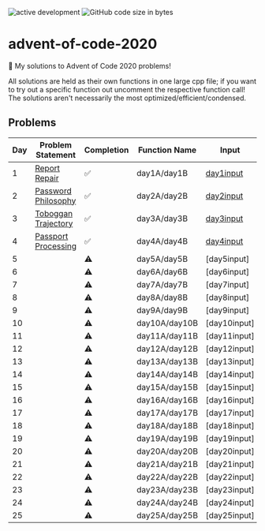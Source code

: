 ![active development](https://img.shields.io/badge/active%20dev-yes-brightgreen.svg)
![GitHub code size in bytes](https://img.shields.io/github/languages/code-size/simcard0000/advent-of-code-2020.svg)
# advent-of-code-2020
🎄 My solutions to Advent of Code 2020 problems!

All solutions are held as their own functions in one large cpp file; if you want to try out a specific function out uncomment the respective function call! The solutions aren't necessarily the most optimized/efficient/condensed.

## Problems
| Day | Problem Statement                                          | Completion | Function Name |           Input           | A: Solution | B: Solution | 
| --- | ---------------------------------------------------------- | ---------- | ------------- | ------------------------- | ----------- | ----------- |
|  1  | [Report Repair](https://adventofcode.com/2020/day/1)       | ✅         | day1A/day1B  | [day1input](https://github.com/simcard0000/advent-of-code-2020/blob/main/src/day1input.txt)              |   987339   |  259521570  |
|  2  | [Password Philosophy](https://adventofcode.com/2020/day/2) | ✅         | day2A/day2B  | [day2input](https://github.com/simcard0000/advent-of-code-2020/blob/main/src/day2input.txt)              |     393    |     690  | 
|  3  | [Toboggan Trajectory](https://adventofcode.com/2020/day/3) | ✅         | day3A/day3B  | [day3input](https://github.com/simcard0000/advent-of-code-2020/blob/main/src/day3input.txt)              |     230    |  9533698720 |
|  4  | [Passport Processing](https://adventofcode.com/2020/day/4) | ✅         | day4A/day4B  | [day4input](https://github.com/simcard0000/advent-of-code-2020/blob/main/src/day4input.txt)              |     216    |    150   |
|  5  |                                                            |⚠            | day5A/day5B  | [day5input]                |             |             |
|  6  |                                                            |⚠            | day6A/day6B  | [day6input]                |             |             |
|  7  |                                                            |⚠            | day7A/day7B  | [day7input]                |             |             |
|  8  |                                                            |⚠            | day8A/day8B  | [day8input]                |             |             |
|  9  |                                                            |⚠            | day9A/day9B  | [day9input]                |             |             |
| 10  |                                                            |⚠            | day10A/day10B| [day10input]               |             |             |
| 11  |                                                            |⚠            | day11A/day11B| [day11input]               |             |             |
| 12  |                                                            |⚠            | day12A/day12B| [day12input]               |             |             |
| 13  |                                                            |⚠            | day13A/day13B| [day13input]               |             |             |
| 14  |                                                            |⚠            | day14A/day14B| [day14input]               |             |             |
| 15  |                                                            |⚠            | day15A/day15B| [day15input]               |             |             |
| 16  |                                                            |⚠            | day16A/day16B| [day16input]               |             |             |
| 17  |                                                            |⚠            | day17A/day17B| [day17input]               |             |             |
| 18  |                                                            |⚠            | day18A/day18B| [day18input]               |             |             |
| 19  |                                                            |⚠            | day19A/day19B| [day19input]               |             |             |
| 20  |                                                            |⚠            | day20A/day20B| [day20input]               |             |             |
| 21  |                                                            |⚠            | day21A/day21B| [day21input]               |             |             |
| 22  |                                                            |⚠            | day22A/day22B| [day22input]               |             |             |
| 23  |                                                            |⚠            | day23A/day23B| [day23input]               |             |             |
| 24  |                                                            |⚠            | day24A/day24B| [day24input]               |             |             |
| 25  |                                                            |⚠            | day25A/day25B| [day25input]               |             |             |
